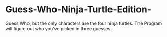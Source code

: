 # Guess-Who-Ninja-Turtle-Edition-
Guess Who, but the only characters are the four ninja turtles. The Program will figure out who you've picked in three guesses.
